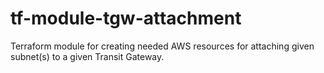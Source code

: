 # tf-module-tgw-attachment
Terraform module for creating needed AWS resources for attaching given subnet(s) to a given Transit Gateway.
